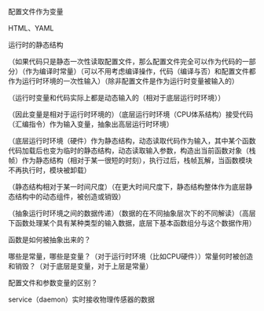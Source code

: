 配置文件作为变量

HTML、YAML

运行时的静态结构



（如果代码只是静态一次性读取配置文件，那么配置文件完全可以作为代码的一部分）（作为编译时常量）（可以不用考虑编译操作，代码（编译与否）和配置文件都作为运行时环境的一次性输入）（除非配置文件是作为运行时变量被输入的）

（运行时变量和代码实际上都是动态输入的（相对于底层运行时环境））

（因此变量是相对于运行时环境的）（底层运行时环境（CPU体系结构）接受代码（汇编指令）作为输入变量，抽象出高层运行时环境）

（底层运行时环境（硬件）作为静态结构，动态读取代码作为输入，其中某个函数代码加载后也变为临时的静态结构，动态读取输入参数，构造出当前函数对象（栈帧）作为静态结构（相对于某一很短的时刻），执行过后，栈帧瓦解，当函数模块不再执行时，模块被卸载）

（静态结构相对于某一时间尺度）（在更大时间尺度下，静态结构整体作为底层静态结构中的动态组件，被创造或销毁）

（抽象运行时环境之间的数据传递）（数据的在不同抽象层次下的不同解读）（高层下函数处理某个具有某种类型的输入数据，底层下基本函数组分与这个数据作用）



函数是如何被抽象出来的？

哪些是常量，哪些是变量？（对于运行时环境（比如CPU硬件））常量何时被创造和销毁？（对于底层是变量，对于上层是常量）





配置文件和参数变量的区别？



service（daemon）实时接收物理传感器的数据



